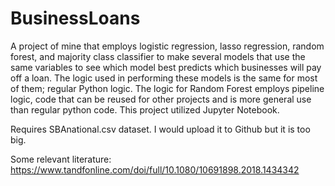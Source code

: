 # BusinessLoans
A project of mine that employs logistic regression, lasso regression, random forest, and majority class classifier to make several models that use the same variables to see which model best predicts which businesses will pay off a loan. The logic used in performing these models is the same for most of them; regular Python logic. The logic for Random Forest employs pipeline logic, code that can be reused for other projects and is more general use than regular python code. This project utilized Jupyter Notebook.

Requires SBAnational.csv dataset. I would upload it to Github but it is too big.

Some relevant literature: https://www.tandfonline.com/doi/full/10.1080/10691898.2018.1434342
